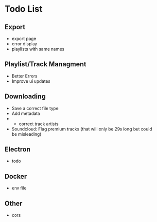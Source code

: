 # Todo List

## Export
- export page
- error display
- playlists with same names

## Playlist/Track Managment
 - Better Errors
 - Improve ui updates


## Downloading
- Save a correct file type
- Add metadata
- - correct track artists
- Soundcloud: Flag premium tracks (that will only be 29s long but could be misleading)


## Electron
- todo

## Docker
- env file


## Other
- cors